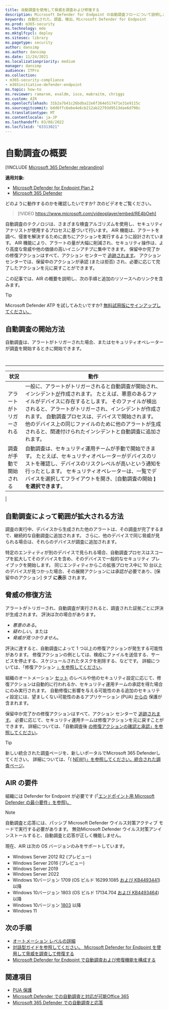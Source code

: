 ```yaml
---
title: 自動調査を使用して脅威を調査および修復する
description: Microsoft Defender for Endpoint の自動調査フローについて説明します。
keywords: 自動化された、調査、検出、Microsoft Defender for Endpoint
ms.prod: m365-security
ms.technology: mde
ms.mktglfcycl: deploy
ms.sitesec: library
ms.pagetype: security
author: dansimp
ms.author: dansimp
ms.date: 11/24/2021
ms.localizationpriority: medium
manager: dansimp
audience: ITPro
ms.collection:
- m365-security-compliance
- m365initiative-defender-endpoint
ms.topic: how-to
ms.reviewer: ramarom, evaldm, isco, mabraitm, chriggs
ms.custom: AIR
ms.openlocfilehash: 31b2a7b41c26bdba22e6f364e517471e31e9115c
ms.sourcegitcommit: bdd6ffc6ebe4e6cb212ab22793d9513dae6d798c
ms.translationtype: MT
ms.contentlocale: ja-JP
ms.lasthandoff: 03/08/2022
ms.locfileid: "63313021"
---
```

# <a name="overview-of-automated-investigations"></a>自動調査の概要

[!INCLUDE [Microsoft 365 Defender rebranding](../../includes/microsoft-defender.md)]

**適用対象:**
- [Microsoft Defender for Endpoint Plan 2](https://go.microsoft.com/fwlink/p/?linkid=2154037)
- [Microsoft 365 Defender](https://go.microsoft.com/fwlink/?linkid=2118804)

どのように動作するのかを確認したいですか? 次のビデオをご覧ください。

> [!VIDEO https://www.microsoft.com/videoplayer/embed/RE4bOeh]

自動調査のテクノロジは、さまざまな検査アルゴリズムを使用し、セキュリティ アナリストが使用するプロセスに基づいて行います。 AIR 機能は、アラートを調べ、侵害を解決するために直ちにアクションを実行するように設計されています。 AIR 機能により、アラートの量が大幅に削減され、セキュリティ操作は、より高度な脅威や他の価値の高いイニシアチブに集中できます。 保留中か完了かの修復アクションはすべて、アクション センターで [追跡されます](auto-investigation-action-center.md)。 アクション センターでは、保留中のアクションが承認 (または拒否) され、必要に応じて完了したアクションを元に戻すことができます。

この記事では、AIR の概要を説明し、次の手順と追加のリソースへのリンクを含みます。

> [!TIP]
> Microsoft Defender ATP を試してみたいですか? [無料試用版にサインアップしてください。](https://signup.microsoft.com/create-account/signup?products=7f379fee-c4f9-4278-b0a1-e4c8c2fcdf7e&ru=https://aka.ms/MDEp2OpenTrial?ocid=docs-wdatp-automated-investigations-abovefoldlink)

## <a name="how-the-automated-investigation-starts"></a>自動調査の開始方法

自動調査は、アラートがトリガーされた場合、またはセキュリティオペレーターが調査を開始するときに開始できます。

<br>

****

|状況|動作|
|---|---|
|アラートがトリガーされる|一般に、アラートがトリガーされると自動調査[](review-alerts.md)が開始され、インシデント[が](view-incidents-queue.md)作成されます。 たとえば、悪意のあるファイルがデバイスに存在するとします。 そのファイルが検出されると、アラートがトリガーされ、インシデントが作成されます。 自動調査プロセスは、デバイスで開始されます。 他のデバイス上の同じファイルのために他のアラートが生成されると、関連付けられたインシデントと自動調査に追加されます。|
|調査が手動で開始される|自動調査は、セキュリティ運用チームが手動で開始できます。 たとえば、セキュリティオペレーターがデバイスのリストを確認し、デバイスのリスクレベルが高いという通知を行ったとします。 セキュリティオペレーターは、一覧でデバイスを選択してフライアウトを開き、[自動調査の開始 **] を選択できます**。|
|

## <a name="how-an-automated-investigation-expands-its-scope"></a>自動調査によって範囲が拡大される方法

調査の実行中、デバイスから生成された他のアラートは、その調査が完了するまで、継続的な自動調査に追加されます。 さらに、他のデバイスで同じ脅威が見られる場合は、それらのデバイスが調査に追加されます。

特定のエンティティが別のデバイスで見られる場合、自動調査プロセスはスコープを拡大してそのデバイスを含め、そのデバイスで一般的なセキュリティ プレイブックを開始します。 同じエンティティからこの拡張プロセス中に 10 台以上のデバイスが見つかった場合、その展開アクションには承認が必要であり、[保留中のアクション] タブ **に表示** されます。

## <a name="how-threats-are-remediated"></a>脅威の修復方法

アラートがトリガーされ、自動調査が実行されると、調査された証拠ごとに評決が生成されます。 評決は次の場合があります。

- *悪意のある*。
- *疑わしい*。または
- *脅威が見つかりません*。

評決に達すると、自動調査によって 1 つ以上の修復アクションが発生する可能性があります。 修復アクションの例としては、検疫にファイルを送信する、サービスを停止する、スケジュールされたタスクを削除する、などです。 詳細については、「修復アクション [」を参照してください](manage-auto-investigation.md#remediation-actions)。

組織のオートメーション [セット](automation-levels.md) のレベルや他のセキュリティ設定に応じて、修復アクションは自動的に行われるか、セキュリティ運用チームの承認を得た場合にのみ実行されます。 自動修復に影響を与える可能性のある追加のセキュリティ設定には、望ましくない可能性のあるアプリケーション (PUA) [からの](/windows/security/threat-protection/microsoft-defender-antivirus/detect-block-potentially-unwanted-apps-microsoft-defender-antivirus) 保護が含まれます。

保留中か完了かの修復アクションはすべて、アクション センターで [追跡されます](auto-investigation-action-center.md)。 必要に応じて、セキュリティ運用チームは修復アクションを元に戻すことができます。 詳細については、「自動調査後 [の修復アクションの確認と承認」を参照してください](/microsoft-365/security/defender-endpoint/manage-auto-investigation)。

> [!TIP]
> 新しい統合された調査ページを、新しいポータルでMicrosoft 365 Defenderしてください。 詳細については、「( [NEW!)」を参照してください。統合された調査ページ](/microsoft-365/security/defender/m365d-autoir-results#new-unified-investigation-page)。

## <a name="requirements-for-air"></a>AIR の要件

組織には Defender for Endpoint が必要です (「[エンドポイント用 Microsoft Defender の最小要件」を参照)。](minimum-requirements.md)

> [!NOTE]
> 自動調査と応答には、パッシブ Microsoft Defender ウイルス対策アクティブ モードで実行する必要があります。 無効Microsoft Defender ウイルス対策アンインストールすると、自動調査と応答が正しく機能しません。

現在、AIR は次の OS バージョンのみをサポートしています。

- Windows Server 2012 R2 (プレビュー)
- Windows Server 2016 (プレビュー)
- Windows Server 2019
- Windows Server 2022
- Windows 10バージョン 1709 (OS ビルド 16299.1085 [および KB4493441](https://support.microsoft.com/help/4493441/windows-10-update-kb4493441)) 以降
- Windows 10バージョン 1803 (OS ビルド 17134.704 [および KB4493464](https://support.microsoft.com/help/4493464/windows-10-update-kb4493464)) 以降
- Windows 10バージョン [1803](/windows/release-information/status-windows-10-1809-and-windows-server-2019) 以降
- Windows 11

## <a name="next-steps"></a>次の手順

- [オートメーション レベルの詳細](automation-levels.md)
- [対話型ガイドを参照してください。 Microsoft Defender for Endpoint を使用して脅威を調査して修復する](https://aka.ms/MDATP-IR-Interactive-Guide)
- [Microsoft Defender for Endpoint で自動調査および修復機能を構成する](configure-automated-investigations-remediation.md)

## <a name="see-also"></a>関連項目

- [PUA 保護](/windows/security/threat-protection/microsoft-defender-antivirus/detect-block-potentially-unwanted-apps-microsoft-defender-antivirus)
- [Microsoft Defender での自動調査と対応が可能Office 365](/microsoft-365/security/office-365-security/office-365-air)
- [Microsoft 365 Defender での自動調査と応答](/microsoft-365/security/defender/m365d-autoir)
